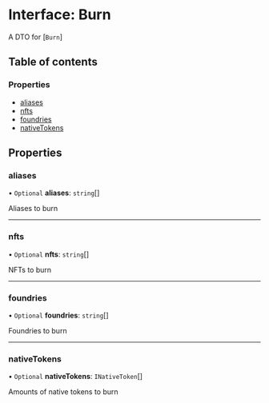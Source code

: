 # Interface: Burn

A DTO for [`Burn`]

## Table of contents

### Properties

- [aliases](Burn.md#aliases)
- [nfts](Burn.md#nfts)
- [foundries](Burn.md#foundries)
- [nativeTokens](Burn.md#nativetokens)

## Properties

### aliases

• `Optional` **aliases**: `string`[]

Aliases to burn

---

### nfts

• `Optional` **nfts**: `string`[]

NFTs to burn

---

### foundries

• `Optional` **foundries**: `string`[]

Foundries to burn

---

### nativeTokens

• `Optional` **nativeTokens**: `INativeToken`[]

Amounts of native tokens to burn
